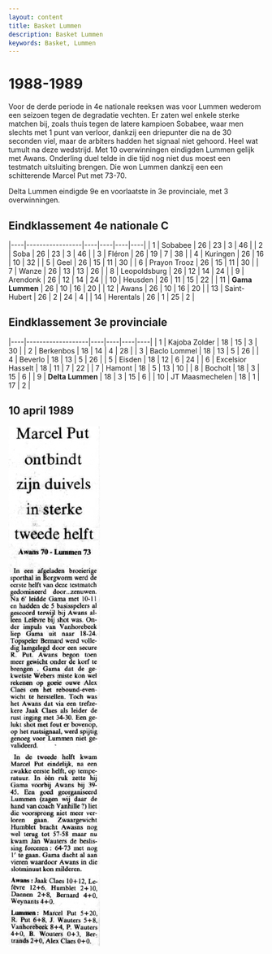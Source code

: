```yaml
---
layout: content
title: Basket Lummen
description: Basket Lummen
keywords: Basket, Lummen
---
```


# 1988-1989

Voor de derde periode in 4e nationale reeksen was voor Lummen wederom een seizoen tegen de degradatie vechten. Er zaten wel enkele sterke matchen bij, zoals thuis tegen de latere kampioen Sobabee, waar men slechts met 1 punt van verloor, dankzij een driepunter die na de 30 seconden viel, maar de arbiters hadden het signaal niet gehoord. Heel wat tumult na deze wedstrijd.
Met 10 overwinningen eindigden Lummen gelijk met Awans. Onderling duel telde in die tijd nog niet dus moest een testmatch uitsluiting brengen. Die won Lummen dankzij een een schitterende Marcel Put met 73-70.

Delta Lummen eindigde 9e en voorlaatste in 3e provinciale, met 3 overwinningen.

## Eindklassement 4e nationale C

|----|-----------------|----|----|----|----|
| 1  | Sobabee         | 26 | 23 | 3  | 46 |
| 2  | Soba            | 26 | 23 | 3  | 46 |
| 3  | Fléron          | 26 | 19 | 7  | 38 |
| 4  | Kuringen        | 26 | 16 | 10 | 32 |
| 5  | Geel            | 26 | 15 | 11 | 30 |
| 6  | Prayon Trooz    | 26 | 15 | 11 | 30 |
| 7  | Wanze           | 26 | 13 | 13 | 26 |
| 8  | Leopoldsburg    | 26 | 12 | 14 | 24 |
| 9  | Arendonk        | 26 | 12 | 14 | 24 |
| 10 | Heusden         | 26 | 11 | 15 | 22 |
| 11 | **Gama Lummen** | 26 | 10 | 16 | 20 |
| 12 | Awans           | 26 | 10 | 16 | 20 |
| 13 | Saint-Hubert    | 26 | 2  | 24 | 4  |
| 14 | Herentals       | 26 | 1  | 25 | 2  |

## Eindklassement 3e provinciale

|----|-------------------|----|----|----|----|
| 1  | Kajoba Zolder     | 18 | 15 | 3  | 30 |
| 2  | Berkenbos         | 18 | 14 | 4  | 28 |
| 3  | Baclo Lommel      | 18 | 13 | 5  | 26 |
| 4  | Beverlo           | 18 | 13 | 5  | 26 |
| 5  | Eisden            | 18 | 12 | 6  | 24 |
| 6  | Excelsior Hasselt | 18 | 11 | 7  | 22 |
| 7  | Hamont            | 18 | 5  | 13 | 10 |
| 8  | Bocholt           | 18 | 3  | 15 | 6  |
| 9  | **Delta Lummen**  | 18 | 3  | 15 | 6  |
| 10 | JT Maasmechelen   | 18 | 1  | 17 | 2  |

## 10 april 1989

![19890410](/club/geschiedenis/1988-1989/19890410.gif)